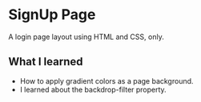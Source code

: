 # SignUp Page
A login page layout using HTML and CSS, only.

## What I learned
- How to apply gradient colors as a page background.
- I learned about the backdrop-filter property.
